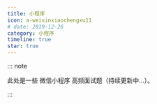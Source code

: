 ```yaml
---
title: 小程序
icon: a-weixinxiaochengxu11
# date: 2019-12-26
category: 小程序
timeline: true
star: true
---
```


::: note

此处是一些 微信小程序 高频面试题（持续更新中...）。

:::

<!-- more -->
